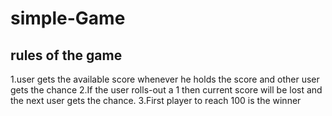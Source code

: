 # simple-Game
## rules of the game
1.user gets the available score whenever he holds the score and other user gets the chance
2.If the user rolls-out a 1 then current score will be lost and the next user gets the chance.
3.First player to reach 100 is the winner
